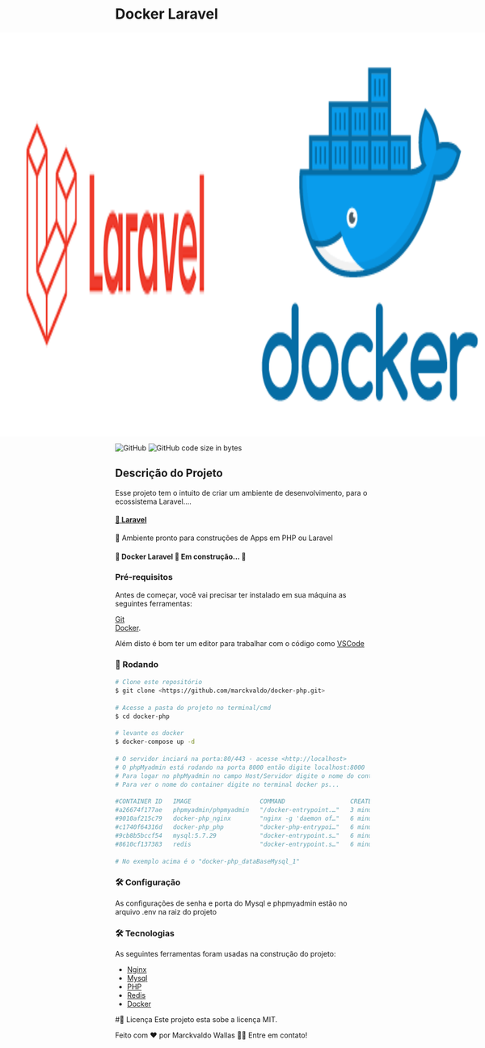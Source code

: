 # Docker Laravel 

<div style="background-color: #f0f0f0; height:20vh; display: flex; flex-direction: row; justify-content: center;">
<img src="https://github.com/marckvaldo/docker-php/blob/main/www/public/imagens/laravel.png">
<img src="https://github.com/marckvaldo/docker-php/blob/main/www/public/imagens/docker.png">
</div>

![GitHub](https://img.shields.io/github/license/marckvaldo/docker-php)
![GitHub code size in bytes](https://img.shields.io/github/languages/code-size/marckvaldo/docker-php)


## Descrição do Projeto
Esse projeto tem o intuito de criar um ambiente de desenvolvimento, para o ecossistema Laravel....

<h4>
    <a href="https://laravel.com/">🔗 Laravel</a>
</h4>
<p>🚀 Ambiente pronto para construções de Apps em PHP ou Laravel</p>


<h4> 
	🚧  Docker Laravel 🚀 Em construção...  🚧
</h4>

### Pré-requisitos

Antes de começar, você vai precisar ter instalado em sua máquina as seguintes ferramentas:

[Git](https://git-scm.com)<br/>
[Docker](https://docs.docker.com/engine/install/). 

Além disto é bom ter um editor para trabalhar com o código como [VSCode](https://code.visualstudio.com/)

### 🎲 Rodando

```bash
# Clone este repositório
$ git clone <https://github.com/marckvaldo/docker-php.git>

# Acesse a pasta do projeto no terminal/cmd
$ cd docker-php

# levante os docker 
$ docker-compose up -d

# O servidor inciará na porta:80/443 - acesse <http://localhost>
# O phpMyadmin está rodando na porta 8000 então digite localhost:8000
# Para logar no phpMyadmin no campo Host/Servidor digite o nome do container mysql/MariaDB que está na coluna NAMES.
# Para ver o nome do container digite no terminal docker ps...

#CONTAINER ID   IMAGE                   COMMAND                  CREATED         STATUS         PORTS                                                                      NAMES
#a26674f177ae   phpmyadmin/phpmyadmin   "/docker-entrypoint.…"   3 minutes ago   Up 3 minutes   0.0.0.0:8000->80/tcp, :::8000->80/tcp                                      docker-php_phpmyadmin_1
#9010af215c79   docker-php_nginx        "nginx -g 'daemon of…"   6 minutes ago   Up 6 minutes   0.0.0.0:80->80/tcp, :::80->80/tcp, 0.0.0.0:443->443/tcp, :::443->443/tcp   docker-php_nginx_1
#c1740f64316d   docker-php_php          "docker-php-entrypoi…"   6 minutes ago   Up 6 minutes   0.0.0.0:9000->9000/tcp, :::9000->9000/tcp                                  docker-php_php_1
#9cb8b5bccf54   mysql:5.7.29            "docker-entrypoint.s…"   6 minutes ago   Up 6 minutes   33060/tcp, 0.0.0.0:3307->3306/tcp, :::3307->3306/tcp                       docker-php_dataBaseMysql_1
#8610cf137383   redis                   "docker-entrypoint.s…"   6 minutes ago   Up 6 minutes   0.0.0.0:8379->6379/tcp, :::8379->6379/tcp                                  docker-php_redis_1

# No exemplo acima é o "docker-php_dataBaseMysql_1"
```

### 🛠 Configuração

As configurações de senha e porta do Mysql e phpmyadmin estão no arquivo .env na raiz do projeto

### 🛠 Tecnologias

As seguintes ferramentas foram usadas na construção do projeto:

- [Nginx](https://www.nginx.com/)
- [Mysql](https://www.mysql.com/)
- [PHP](https://www.php.net/)
- [Redis](https://redis.io/)
- [Docker](https://www.docker.com/)


#📝 Licença
Este projeto esta sobe a licença MIT.

Feito com ❤️ por Marckvaldo Wallas 👋🏽 Entre em contato!
